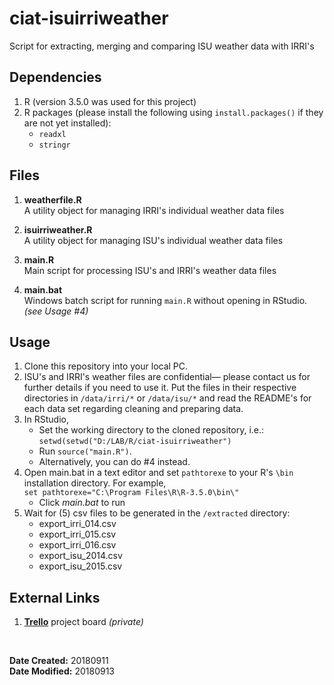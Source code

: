 # ciat-isuirriweather
Script for extracting, merging and comparing ISU weather data with IRRI's


## Dependencies

1. R (version 3.5.0 was used for this project)
2. R packages (please install the following using `install.packages()` if they are not yet installed):
	- `readxl`
	- `stringr`


## Files

1. **weatherfile.R**<br>
A utility object for managing IRRI's individual weather data files

2. **isuirriweather.R**<br>
A utility object for managing ISU's individual weather data files

3. **main.R**<br>
Main script for processing ISU's and IRRI's weather data files

4. **main.bat**<br>
Windows batch script for running `main.R` without opening in RStudio. *(see Usage #4)*

	

## Usage

1. Clone this repository into your local PC.
2. ISU's and IRRI's weather files are confidential— please contact us for further details if you need to use it.  Put the files in their respective directories in `/data/irri/*` or `/data/isu/*` and read the README's for each data set regarding cleaning and preparing data.
3. In RStudio, 
	- Set the working directory to the cloned repository, i.e.: <br>
		`setwd(setwd("D:/LAB/R/ciat-isuirriweather")`
	- Run `source("main.R")`.
	- Alternatively, you can do #4 instead.
4. Open main.bat in a text editor and set `pathtorexe` to your R's `\bin` installation directory. For example,<br>
	`set pathtorexe="C:\Program Files\R\R-3.5.0\bin\"`
	- Click *main.bat* to run
5. Wait for (5) csv files to be generated in the `/extracted` directory:
	- export\_irri_014.csv 
	- export\_irri_015.csv
	- export\_irri_016.csv
	- export\_isu_2014.csv 
	- export\_isu_2015.csv

## External Links

1. [**Trello**](https://trello.com/b/b7vZQL7i) project board _(private)_

<br>

**Date Created:** 20180911<br>
**Date Modified:** 20180913